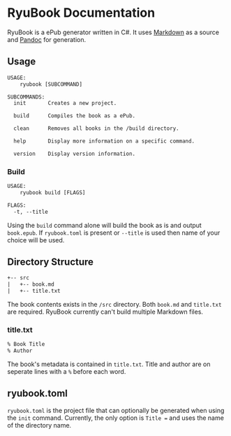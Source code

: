 # RyuBook Documentation

RyuBook is a ePub generator written in C#. It uses [Markdown](https://daringfireball.net/projects/markdown/syntax) as a source and [Pandoc](https://pandoc.org/) for generation.

## Usage

```txt
USAGE:
    ryubook [SUBCOMMAND]

SUBCOMMANDS:
  init       Creates a new project.

  build      Compiles the book as a ePub.

  clean      Removes all books in the /build directory.

  help       Display more information on a specific command.

  version    Display version information.
```

### Build

```txt
USAGE:
    ryubook build [FLAGS]

FLAGS:
  -t, --title
```

Using the ``build`` command alone will build the book as is and output ``book.epub``. If ``ryubook.toml`` is present or ``--title`` is used then name of your choice will be used.

## Directory Structure

```txt
+-- src
|   +-- book.md
|   +-- title.txt
```

The book contents exists in the ``/src`` directory. Both ``book.md`` and ``title.txt`` are required. RyuBook currently can't build multiple Markdown files.

### title.txt

```txt
% Book Title
% Author
```

The book's metadata is contained in ``title.txt``. Title and author are on seperate lines with a ``%`` before each word.

## ryubook.toml

``ryubook.toml`` is the project file that can optionally be generated when using the ``init`` command. Currently, the only option is ``Title =`` and uses the name of the directory name.
